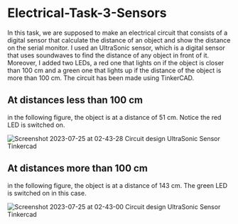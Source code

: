 # Electrical-Task-3-Sensors
In this task, we are supposed to make an electrical circuit that consists of a digital sensor that calculate the distance of an object and show the distance on the serial monitor. I used an UltraSonic sensor, which is a digital sensor that uses soundwaves to find the distance of any object in front of it. Moreover, I added two LEDs, a red one that lights on if the object is closer than 100 cm and a green one that lights up if the distance of the object is more than 100 cm. The circuit has been made using TinkerCAD.

## At distances less than 100 cm

in the following figure, the object is at a distance of 51 cm. Notice the red LED is switched on.

![Screenshot 2023-07-25 at 02-43-28 Circuit design UltraSonic Sensor Tinkercad](https://github.com/Abdullah-BS/Electrical-Task-3-Sensors/assets/139412761/308cbc0b-8b9b-45e2-b9a4-0ddce6d0a5f5)


## At distances more than 100 cm
in the following figure, the object is at a distance of 143 cm. The green LED is switched on in this case.


![Screenshot 2023-07-25 at 02-43-00 Circuit design UltraSonic Sensor Tinkercad](https://github.com/Abdullah-BS/Electrical-Task-3-Sensors/assets/139412761/613df88b-5f1c-4485-837a-93be42fdd0fc)

